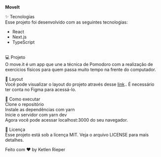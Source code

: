 <b>MoveIt</b>

✨ Tecnologias <br>
Esse projeto foi desenvolvido com as seguintes tecnologias:
<ul>
  <li>React</li>
  <li>Next.js</li>
  <li>TypeScript</li>
</ul>
<br>
💻 Projeto <br>
O move.it é um app que une a técnica de Pomodoro com a realização de exercícios físicos para quem passa muito tempo na frente do computador. <br>

🔖 Layout <br>
Você pode visualizar o layout do projeto através desse  <a href="https://www.figma.com/file/ge20pu3ofMOKoliUyKx1Nl/Move.it-1.0">link</a>.. É necessário ter conta no Figma para acessá-lo. <br>

🚀 Como executar <br>
Clone o repositório <br>
Instale as dependências com yarn <br>
Inicie o servidor com yarn dev <br>
Agora você pode acessar localhost:3000 do seu navegador. <br>

📄 Licença <br>
Esse projeto está sob a licença MIT. Veja o arquivo LICENSE para mais detalhes. <br>

Feito com ♥ by Ketlen Rieper
